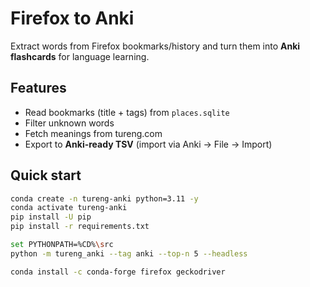 # Firefox to Anki

Extract words from Firefox bookmarks/history and turn them into **Anki flashcards** for language learning.

## Features

- Read bookmarks (title + tags) from `places.sqlite`
- Filter unknown words
- Fetch meanings from tureng.com
- Export to **Anki-ready TSV** (import via Anki → File → Import)

## Quick start

```bash
conda create -n tureng-anki python=3.11 -y
conda activate tureng-anki
pip install -U pip
pip install -r requirements.txt

set PYTHONPATH=%CD%\src
python -m tureng_anki --tag anki --top-n 5 --headless

conda install -c conda-forge firefox geckodriver
